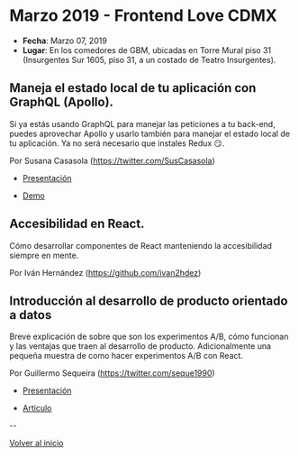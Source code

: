 # Marzo 2019 - Frontend Love CDMX

- **Fecha**: Marzo 07, 2019
- **Lugar**: En los comedores de GBM, ubicadas en Torre Mural piso 31 (Insurgentes Sur 1605, piso 31, a un costado de Teatro Insurgentes).

## Maneja el estado local de tu aplicación con GraphQL (Apollo).
Si ya estás usando GraphQL para manejar las peticiones a tu back-end, puedes aprovechar Apollo y usarlo también para manejar el estado local de tu aplicación. Ya no será necesario que instales Redux 😏.

Por Susana Casasola (https://twitter.com/SusCasasola)

- [Presentación](./materiales/maneja_el_edo_local_con_apollo_client.pdf)

- [Demo](https://codesandbox.io/s/5yzx0733ql)

## Accesibilidad en React.
Cómo desarrollar componentes de React manteniendo la accesibilidad siempre en mente.

Por Iván Hernández (https://github.com/ivan2hdez)

## Introducción al desarrollo de producto orientado a datos
Breve explicación de sobre que son los experimentos A/B, cómo funcionan y las ventajas que traen al desarrollo de producto. Adicionalmente una pequeña muestra de como hacer experimentos A/B con React.

Por Guillermo Sequeira (https://twitter.com/seque1990)

- [Presentación](https://www.canva.com/design/DADS1nWUoYo/iB7OEUb0IVDqzpJEOgxp3Q/view?utm_content=DADS1nWUoYo&utm_campaign=designshare&utm_medium=link&utm_source=sharebutton)

 - [Artículo](https://medium.com/beek-product/how-we-do-data-driven-product-development-3538bf71f8c2)

 --

[Volver al inicio](/README.md)